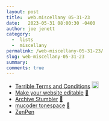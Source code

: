 ```yaml
---
layout: post
title:  web.miscellany 05-31-23
date:   2023-05-31 08:00:30 -0400
author: joe jenett
category:
  -  lists
  -  miscellany
permalink: /web-miscellany-05-31-23/
slug: web-miscellany-05-31-23
summary: 
comments: true
---
```

<ul class="links">
	<li><a title="Terrible Terms and Conditions" href="https://terrible-terms.online/">Terrible Terms and Conditions</a> <a class="normaltext" title="source" href="https://waxy.org/2023/05/terrible-terms-and-conditions/"><img src="https://iwebthings.joejenett.com/images/left-arrow.png" alt="" width="18"></a></li>
	<li><a title="Make your website editable" href="https://editable.website/">Make your website editable</a> <a href="https://pinboard.in/u:cothrun">📌</a></li>
	<li><a title="Archive Stumbler" href="https://archive-stumbler.glitch.me/">Archive Stumbler</a> <a href="https://pinboard.in/u:panoptican">📌</a></li>
	<li><a title="mucoder tonespace" href="https://www.mucoder.net/en/tonespace">mucoder tonespace</a> <a href="https://pinboard.in/u:dst">📌</a></li>
	<li><a title="ZenPen" href="https://zenpen.io/">ZenPen</a></li>
</ul>
<a href="https://brid.gy/publish/mastodon"></a>